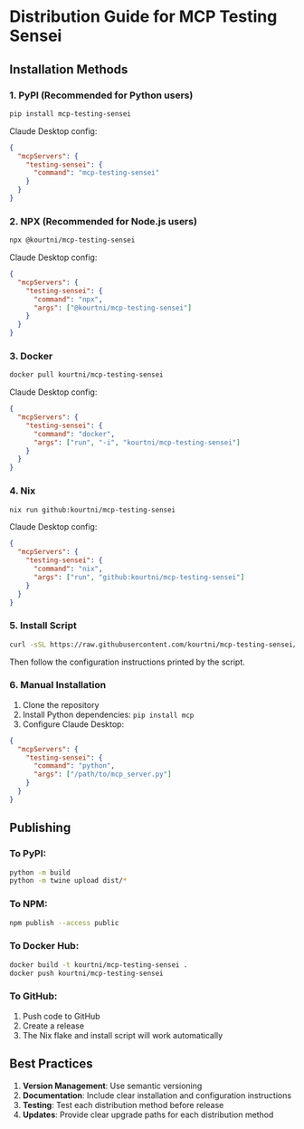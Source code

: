 # Distribution Guide for MCP Testing Sensei

## Installation Methods

### 1. PyPI (Recommended for Python users)
```bash
pip install mcp-testing-sensei
```

Claude Desktop config:
```json
{
  "mcpServers": {
    "testing-sensei": {
      "command": "mcp-testing-sensei"
    }
  }
}
```

### 2. NPX (Recommended for Node.js users)
```bash
npx @kourtni/mcp-testing-sensei
```

Claude Desktop config:
```json
{
  "mcpServers": {
    "testing-sensei": {
      "command": "npx",
      "args": ["@kourtni/mcp-testing-sensei"]
    }
  }
}
```

### 3. Docker
```bash
docker pull kourtni/mcp-testing-sensei
```

Claude Desktop config:
```json
{
  "mcpServers": {
    "testing-sensei": {
      "command": "docker",
      "args": ["run", "-i", "kourtni/mcp-testing-sensei"]
    }
  }
}
```

### 4. Nix
```bash
nix run github:kourtni/mcp-testing-sensei
```

Claude Desktop config:
```json
{
  "mcpServers": {
    "testing-sensei": {
      "command": "nix",
      "args": ["run", "github:kourtni/mcp-testing-sensei"]
    }
  }
}
```

### 5. Install Script
```bash
curl -sSL https://raw.githubusercontent.com/kourtni/mcp-testing-sensei/main/install.sh | bash
```

Then follow the configuration instructions printed by the script.

### 6. Manual Installation
1. Clone the repository
2. Install Python dependencies: `pip install mcp`
3. Configure Claude Desktop:
```json
{
  "mcpServers": {
    "testing-sensei": {
      "command": "python",
      "args": ["/path/to/mcp_server.py"]
    }
  }
}
```

## Publishing

### To PyPI:
```bash
python -m build
python -m twine upload dist/*
```

### To NPM:
```bash
npm publish --access public
```

### To Docker Hub:
```bash
docker build -t kourtni/mcp-testing-sensei .
docker push kourtni/mcp-testing-sensei
```

### To GitHub:
1. Push code to GitHub
2. Create a release
3. The Nix flake and install script will work automatically

## Best Practices

1. **Version Management**: Use semantic versioning
2. **Documentation**: Include clear installation and configuration instructions
3. **Testing**: Test each distribution method before release
4. **Updates**: Provide clear upgrade paths for each distribution method
